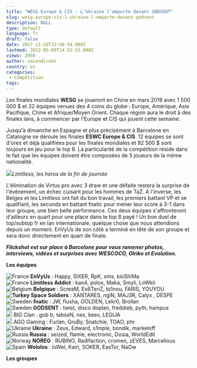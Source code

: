 ```yaml
---
title: "WESG Europe & CIS : L'Ukraine l'emporte devant GODSENT"
slug: wesg-europe-cis-l-ukraine-l-emporte-devant-godsent
description: NULL
type: default
language: fr
draft: false
date: 2017-11-26T22:56:54.000Z
lastmod: 2022-05-09T14:52:53.000Z
views: 2950
author: neLendirekt
country: es
categories:
 - Compétition
tags:
---
```

Les finales mondiales **WESG** se joueront en Chine en mars 2018 avec 1 500 000 $ et 32 équipes venues des 4 coins du globe : Europe, Amérique, Asie Pacifique, Chine et Afrique/Moyen Orient. Chaque région aura le droit à des finales lans, à commencer par l'Europe et CIS qui jouent cette semaine.

Jusqu'à dimanche en Espagne et plus précisément à Barcelone en Catalogne se déroule les finales **ESWC Europe & CIS**. 12 équipes se sont d'ores et déjà qualifiées pour les finales mondiales et 92 500 $ sont toujours en jeu pour le top 8\. La particularité de la compétition réside dans le fait que les équipes doivent être composées de 5 joueurs de la même nationalité. 

![](https://flickshot-ue.s3.eu-west-2.amazonaws.com/flickshot/article/5a18ba8f54e51/images/6xs3ZHbliJ7O5wKCfdqY26kUDtMDCHNuWCVyHcGS.png)_Limitless, les héros de la fin de journée_

L'élimination de Virtus pro avec 3 draw et une défaite restera la surprise de l'événement, un échec cuisant pour les hommes de TaZ. A l'inverse, les Belges et les Limitless ont fait du bon travail, les premiers battant VP et se qualifiant, les seconds en battant fnatic pour mener leur score à 3-1 dans leur groupe, une bien belle performance. Ces deux équipes s'affronteront d'ailleurs en quart pour une place dans le top 8 payé ! Un bon duel de top/subtop fr en lan internationale, quelque chose que nous attendions depuis un moment. EnVyUs de son côté a terminé en tête de son groupe et sera donc directement en quart de finale.

_**Flickshot est sur place à Barcelone pour vous ramener photos, interviews, vidéos et surprises avec WESCOCO, Olriko et Evolution.**_

**Les équipes**

![France](/images/countries/fr.svg)⁠ **EnVyUs** : Happy, SIXER, RpK, xms, kioShiMa  
![France](/images/countries/fr.svg)⁠ **Limitless Addict** : kan4, polox, Maka, Smyli, LoWkii  
![Belgium](/images/countries/be.svg)⁠ **Belgique** : ScreaM, Ex6TenZ, to1nou, FARIS, YOUYOU  
**![Turkey](/images/countries/tr.svg)⁠ Space Soldiers** : XANTARES, ngiN, MAJ3R, Calyx⁠ , DESPE  
![Sweden](/images/countries/se.svg)⁠ **fnatic** : JW, flusha, GOLDEN, Lekr0, Brollan  
![Sweden](/images/countries/se.svg)**⁠ GODSENT** : twist, disco doplan, freddieb, pyth, hampus  
![](/images/countries/de.svg) BIG Clan : gob b, tabseN, nex, keev, LEGIJA⁠  
![](/images/countries/pl.svg) AGO Gaming : Furlan, GruBy, Snatchie, TOAO, phr⁠  
![Ukraine](/images/countries/ua.svg)⁠ **Ukraine** : Zeus, Edward, s1mple, bondik, markeloff  
![Russia](/images/countries/ru.svg)⁠ **Russia** : seized, flamie, electronic, Dosia, WorldEdit  
![Norway](/images/countries/no.svg)**⁠ NOREG** : RUBINO, Radifaction, cromen, zEVES, Marcelious  
![Spain](/images/countries/es.svg)⁠ **Wololos** : loWel, Kairi, SOKER, EasTor, NaOw

**Les groupes**

